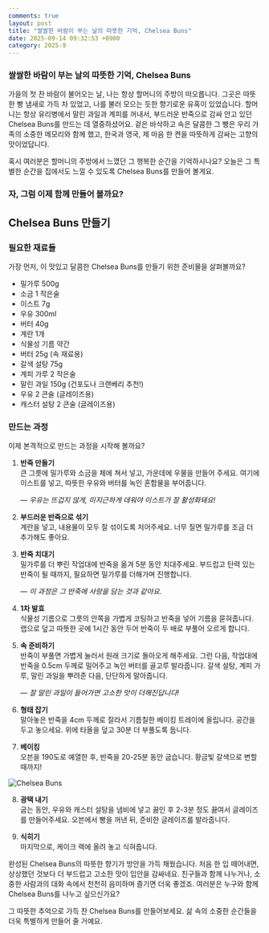 ```yaml
---
comments: true
layout: post
title: "쌀쌀한 바람이 부는 날의 따뜻한 기억, Chelsea Buns"
date: 2025-09-14 09:32:53 +0900
category: 2025-9
---
```


### 쌀쌀한 바람이 부는 날의 따뜻한 기억, Chelsea Buns

가을의 첫 찬 바람이 불어오는 날, 나는 항상 할머니의 주방이 떠오릅니다. 그곳은 따뜻한 빵 냄새로 가득 차 있었고, 나를 불러 모으는 듯한 향기로운 유혹이 있었습니다. 할머니는 항상 유리병에서 말린 과일과 계피를 꺼내서, 부드러운 반죽으로 감싸 안고 있던 Chelsea Buns를 만드는 데 열중하셨어요. 겉은 바삭하고 속은 달콤한 그 빵은 우리 가족의 소중한 메모리와 함께 했고, 한국과 영국, 제 마음 한 켠을 따뜻하게 감싸는 고향의 맛이었답니다.  

혹시 여러분은 할머니의 주방에서 느꼈던 그 행복한 순간을 기억하시나요? 오늘은 그 특별한 순간을 집에서도 느낄 수 있도록 Chelsea Buns를 만들어 볼게요. 

  

### 자, 그럼 이제 함께 만들어 볼까요?  

## Chelsea Buns 만들기  

### 필요한 재료들  

가장 먼저, 이 맛있고 달콤한 Chelsea Buns를 만들기 위한 준비물을 살펴볼까요?  

- 밀가루 500g  
- 소금 1 작은술  
- 이스트 7g  
- 우유 300ml  
- 버터 40g  
- 계란 1개  
- 식물성 기름 약간  
- 버터 25g (속 재료용)  
- 갈색 설탕 75g  
- 계피 가루 2 작은술  
- 말린 과일 150g (건포도나 크랜베리 추천!)  
- 우유 2 큰술 (글레이즈용)  
- 캐스터 설탕 2 큰술 (글레이즈용)  

### 만드는 과정  

이제 본격적으로 만드는 과정을 시작해 볼까요?  

1. **반죽 만들기**  
   큰 그릇에 밀가루와 소금을 체에 쳐서 넣고, 가운데에 우물을 만들어 주세요. 여기에 이스트를 넣고, 따뜻한 우유와 버터를 녹인 혼합물을 부어줍니다. 

   — *우유는 뜨겁지 않게, 미지근하게 데워야 이스트가 잘 활성화돼요!*  

2. **부드러운 반죽으로 섞기**  
   계란을 넣고, 내용물이 모두 잘 섞이도록 저어주세요. 너무 질면 밀가루를 조금 더 추가해도 좋아요. 

3. **반죽 치대기**  
   밀가루를 더 뿌린 작업대에 반죽을 옮겨 5분 동안 치대주세요. 부드럽고 탄력 있는 반죽이 될 때까지, 필요하면 밀가루를 더해가며 진행합니다.  

   — *이 과정은 그 반죽에 사랑을 담는 것과 같아요.*  

4. **1차 발효**  
   식물성 기름으로 그릇의 안쪽을 가볍게 코팅하고 반죽을 넣어 기름을 묻혀줍니다. 랩으로 덮고 따뜻한 곳에 1시간 동안 두어 반죽이 두 배로 부풀어 오르게 합니다.  

5. **속 준비하기**  
   반죽이 부풀면 가볍게 눌러서 원래 크기로 돌아오게 해주세요. 그런 다음, 작업대에 반죽을 0.5cm 두께로 밀어주고 녹인 버터를 골고루 발라줍니다. 갈색 설탕, 계피 가루, 말린 과일을 뿌려준 다음, 단단하게 말아줍니다.

   — *잘 말린 과일이 들어가면 고소한 맛이 더해진답니다!*  

6. **형태 잡기**  
   말아놓은 반죽을 4cm 두께로 잘라서 기름칠한 베이킹 트레이에 올립니다. 공간을 두고 놓으세요. 위에 타올을 덮고 30분 더 부풀도록 둡니다.  

7. **베이킹**  
   오븐을 190도로 예열한 후, 반죽을 20-25분 동안 굽습니다. 황금빛 갈색으로 변할 때까지!  

![Chelsea Buns](https://www.themealdb.com/images/media/meals/vqpwrv1511723001.jpg)  

8. **광택 내기**  
   굽는 동안, 우유와 캐스터 설탕을 냄비에 넣고 끓인 후 2-3분 정도 끓여서 글레이즈를 만들어주세요. 오븐에서 빵을 꺼낸 뒤, 준비한 글레이즈를 발라줍니다.   

9. **식히기**  
   마지막으로, 케이크 랙에 올려 놓고 식혀줍니다.  

  

완성된 Chelsea Buns의 따뜻한 향기가 방안을 가득 채웠습니다. 처음 한 입 떼어내면, 상상했던 것보다 더 부드럽고 고소한 맛이 입안을 감싸네요. 친구들과 함께 나누거나, 소중한 사람과의 대화 속에서 천천히 음미하며 즐기면 더욱 좋겠죠. 여러분은 누구와 함께 Chelsea Buns를 나누고 싶으신가요?  

  

그 따뜻한 추억으로 가득 찬 Chelsea Buns를 만들어보세요. 삶 속의 소중한 순간들을 더욱 특별하게 만들어 줄 거예요.